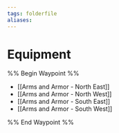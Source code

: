 ```yaml
---
tags: folderfile
aliases:
---
```


# Equipment
%% Begin Waypoint %%
- [[Arms and Armor - North East]]
- [[Arms and Armor - North West]]
- [[Arms and Armor - South East]]
- [[Arms and Armor - South West]]

%% End Waypoint %%
